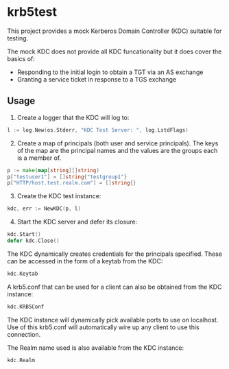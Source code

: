# krb5test

This project provides a mock Kerberos Domain Controller (KDC) suitable for testing.

The mock KDC does not provide all KDC funcationality but it does cover the basics of:
* Responding to the initial login to obtain a TGT via an AS exchange
* Granting a service ticket in response to a TGS exchange

## Usage
1. Create a logger that the KDC will log to:
```go
l := log.New(os.Stderr, "KDC Test Server: ", log.LstdFlags)
```
2. Create a map of principals (both user and service principals). 
The keys of the map are the principal names and the values are the groups each is a member of.
```go
p := make(map[string][]string)
p["testuser1"] = []string{"testgroup1"}
p["HTTP/host.test.realm.com"] = []string{}
```
3. Create the KDC test instance:
```go
kdc, err := NewKDC(p, l)
```
4. Start the KDC server and defer its closure:
```go
kdc.Start()
defer kdc.Close()
```

The KDC dynamically creates credentials for the principals specified.
These can be accessed in the form of a keytab from the KDC:
```go
kdc.Keytab
```

A krb5.conf that can be used for a client can also be obtained from the KDC instance:
```go
kdc.KRB5Conf
```
The KDC instance will dynamically pick available ports to use on localhost.
Use of this krb5.conf will automatically wire up any client to use this connection.

The Realm name used is also available from the KDC instance:
```go
kdc.Realm
```